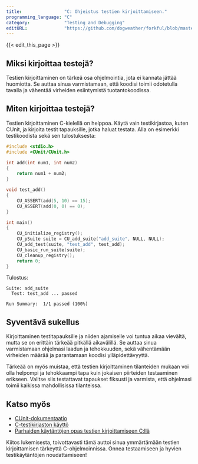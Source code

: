 ```yaml
---
title:                "C: Ohjeistus testien kirjoittamiseen."
programming_language: "C"
category:             "Testing and Debugging"
editURL:              "https://github.com/dogweather/forkful/blob/master/content/fi/c/writing-tests.md"
---
```


{{< edit_this_page >}}

## Miksi kirjoittaa testejä?

Testien kirjoittaminen on tärkeä osa ohjelmointia, jota ei kannata jättää huomiotta. Se auttaa sinua varmistamaan, että koodisi toimii odotetulla tavalla ja vähentää virheiden esiintymistä tuotantokoodissa.

## Miten kirjoittaa testejä?

Testien kirjoittaminen C-kielellä on helppoa. Käytä vain testikirjastoa, kuten CUnit, ja kirjoita testit tapauksille, jotka haluat testata. Alla on esimerkki testikoodista sekä sen tulostuksesta:

```C
#include <stdio.h>
#include <CUnit/CUnit.h>

int add(int num1, int num2)
{
    return num1 + num2;
}

void test_add()
{
    CU_ASSERT(add(5, 10) == 15);
    CU_ASSERT(add(0, 0) == 0);
}

int main()
{
    CU_initialize_registry();
    CU_pSuite suite = CU_add_suite("add_suite", NULL, NULL);
    CU_add_test(suite, "test_add", test_add);
    CU_basic_run_suite(suite);
    CU_cleanup_registry();
    return 0;
}
```

Tulostus:

```
Suite: add_suite
  Test: test_add ... passed
  
Run Summary:  1/1 passed (100%)
```

## Syventävä sukellus

Kirjoittaminen testitapauksille ja niiden ajamiselle voi tuntua aikaa vievältä, mutta se on erittäin tärkeää pitkällä aikavälillä. Se auttaa sinua varmistamaan ohjelmasi laadun ja tehokkuuden, sekä vähentämään virheiden määrää ja parantamaan koodisi ylläpidettävyyttä.

Tärkeää on myös muistaa, että testien kirjoittaminen tilanteiden mukaan voi olla helpompi ja tehokkaampi tapa kuin jokaisen piirteiden testaaminen erikseen. Valitse siis testattavat tapaukset fiksusti ja varmista, että ohjelmasi toimii kaikissa mahdollisissa tilanteissa.

## Katso myös

- [CUnit-dokumentaatio](http://cunit.sourceforge.net/doc/writing_tests.html)
- [C-testikirjaston käyttö](https://overiq.com/c-programming-101/unit-testing-in-c-using-cunit/)
- [Parhaiden käytäntöjen opas testien kirjoittamiseen C:llä](https://hackernoon.com/unit-testing-in-c-best-practices-c7dcab3b948f)

Kiitos lukemisesta, toivottavasti tämä auttoi sinua ymmärtämään testien kirjoittamisen tärkeyttä C-ohjelmoinnissa. Onnea testaamiseen ja hyvien testikäytäntöjen noudattamiseen!